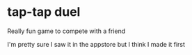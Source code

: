 # tap-tap duel

Really fun game to compete with a friend

I'm pretty sure I saw it in the appstore but I think I made it first
